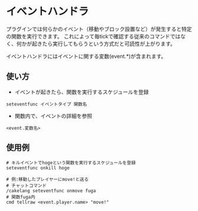 # イベントハンドラ
プラグインでは何らかのイベント（移動やブロック設置など）が発生すると特定の関数を実行できます。
これによって毎tickで確認する従来のコマンドではなく、何かが起きたら実行してもらうという方式だと可読性が上がります。

イベントハンドラにはイベントに関する変数(event.*)が含まれます。
## 使い方
- イベントが起きたら、関数を実行するスケジュールを登録
```
seteventfunc イベントタイプ 関数名
```
- 関数内で、イベントの詳細を参照
```
<event.変数名>
```
## 使用例
```
# キルイベントでhogeという関数を実行するスケジュールを登録
seteventfunc onkill hoge

# 例:移動したプレイヤーにmove!と送る
# チャットコマンド
/cakelang seteventfunc onmove fuga
# 関数fuga内
cmd tellraw <event.player.name> "move!"
```